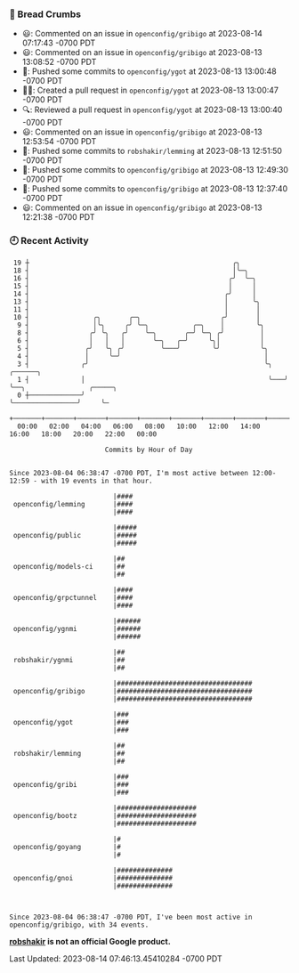 ### 🍞 Bread Crumbs

 * 😃: Commented on an issue in `openconfig/gribigo` at 2023-08-14 07:17:43 -0700 PDT
 * 😃: Commented on an issue in `openconfig/gribigo` at 2023-08-13 13:08:52 -0700 PDT
 * 🚢: Pushed some commits to `openconfig/ygot` at 2023-08-13 13:00:48 -0700 PDT
 * ✍🏼: Created a pull request in `openconfig/ygot` at 2023-08-13 13:00:47 -0700 PDT
 * 🔍: Reviewed a pull request in  `openconfig/ygot` at 2023-08-13 13:00:40 -0700 PDT
 * 😃: Commented on an issue in `openconfig/gribigo` at 2023-08-13 12:53:54 -0700 PDT
 * 🚢: Pushed some commits to `robshakir/lemming` at 2023-08-13 12:51:50 -0700 PDT
 * 🚢: Pushed some commits to `openconfig/gribigo` at 2023-08-13 12:49:30 -0700 PDT
 * 🚢: Pushed some commits to `openconfig/gribigo` at 2023-08-13 12:37:40 -0700 PDT
 * 😃: Commented on an issue in `openconfig/gribigo` at 2023-08-13 12:21:38 -0700 PDT

### 🕘 Recent Activity
```
 19 ┼                                                   ╭╮
 18 ┤                                                   │╰─╮
 16 ┤                                                  ╭╯  ╰─╮
 15 ┤                                                  │     │
 14 ┤                                                 ╭╯     │
 13 ┤                                                 │      ╰╮
 11 ┤                                                 │       │
 10 ┤                ╭╮       ╭─╮                    ╭╯       │
  9 ┤                │╰╮     ╭╯ ╰─╮           ╭─╮    │        ╰╮
  8 ┤               ╭╯ ╰╮   ╭╯    ╰─╮       ╭─╯ ╰─╮ ╭╯         │
  6 ┤               │   │   │       ╰─╮   ╭─╯     ╰╮│          │
  5 ┤              ╭╯   ╰╮ ╭╯         ╰───╯        ╰╯          ╰╮
  4 ┤              │     ╰─╯                                    │
  3 ┤             ╭╯                                            ╰╮   ╭──────╮
  1 ┤             │                                              ╰───╯      ╰──╮                ╭─────╮
  0 ┼─────────────╯                                                            ╰────────────────╯     ╰─
    +───────+───────+───────+───────+───────+───────+───────+───────+───────+───────+───────+───────+────
  00:00   02:00   04:00   06:00   08:00   10:00   12:00   14:00   16:00   18:00   20:00   22:00   00:00   

						Commits by Hour of Day


Since 2023-08-04 06:38:47 -0700 PDT, I'm most active between 12:00-12:59 - with 19 events in that hour.

```



```
                          |####
 openconfig/lemming       |####
                          |####

                          |#####
 openconfig/public        |#####
                          |#####

                          |##
 openconfig/models-ci     |##
                          |##

                          |####
 openconfig/grpctunnel    |####
                          |####

                          |######
 openconfig/ygnmi         |######
                          |######

                          |##
 robshakir/ygnmi          |##
                          |##

                          |##################################
 openconfig/gribigo       |##################################
                          |##################################

                          |###
 openconfig/ygot          |###
                          |###

                          |##
 robshakir/lemming        |##
                          |##

                          |###
 openconfig/gribi         |###
                          |###

                          |####################
 openconfig/bootz         |####################
                          |####################

                          |#
 openconfig/goyang        |#
                          |#

                          |##############
 openconfig/gnoi          |##############
                          |##############



Since 2023-08-04 06:38:47 -0700 PDT, I've been most active in openconfig/gribigo, with 34 events.

```
**[robshakir](mailto:robjs@google.com) is not an official Google product.**  


Last Updated: 2023-08-14 07:46:13.45410284 -0700 PDT
